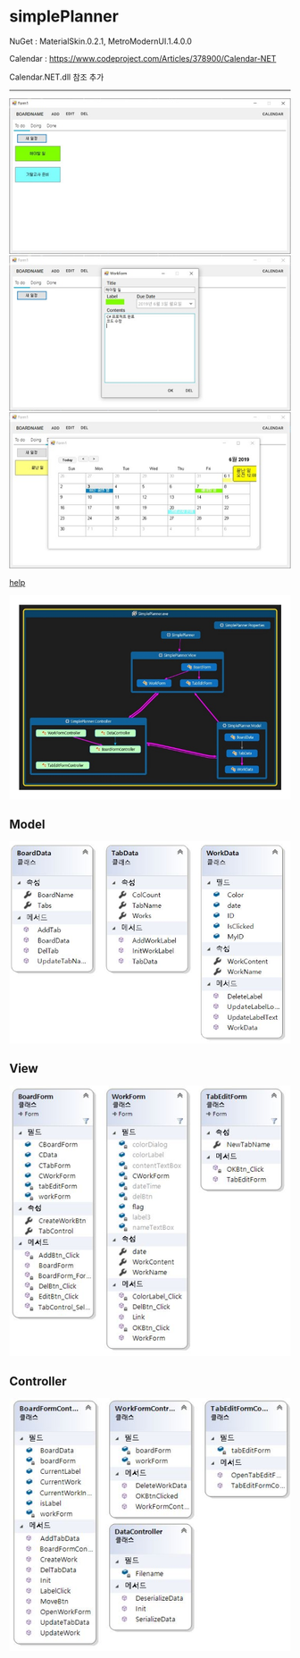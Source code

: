 # simplePlanner

NuGet : MaterialSkin.0.2.1, MetroModernUI.1.4.0.0

Calendar : https://www.codeproject.com/Articles/378900/Calendar-NET

Calendar.NET.dll 참조 추가
****

![1](./img/mainForm.jpg)
![2](./img/workForm.jpg)
![3](./img/calendar.jpg)

[help](./Documentation.pdf)


![CodeMap](./img/CodeMap.jpg)

## Model
![Model](./img/Model.jpg)
## View
![View](./img/View.jpg)
## Controller
![Controller](./img/Controller.jpg)